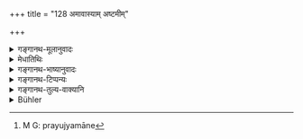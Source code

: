 +++
title = "128 अमावास्याम् अष्टमीम्"

+++

<details><summary>गङ्गानथ-मूलानुवादः</summary>

On the Moonless Day, on the eighth, on the Full Moon Day, and on the Fourteenth, the twice-born Accomplished Student shall always remain a “Religious Student,” even during the “season.”—(128)
</details>

<details><summary>मेधातिथिः</summary>

**ब्रह्मचारी भवेत्** । ब्रह्मचारिधर्मो मैथुननिवृत्तिर् अतिदिश्यते, न पुनर् भिक्षाचरणादिः । **अप्य् ऋताव्** इति संबन्धात् तद् एव प्रथमं हृदयम् आगच्छति । 

- <u>अन्ये तु</u> मधुमांसनिवृत्तिम् अपीच्छन्त्य् एतेष्व् अहःसु । तत्र स्मृत्यन्तरम् उदाहार्यम् ।

- षष्ठ्यष्टमीम् अमावास्याम् उभयत्र चतुर्दशीम् ।

- वर्जयेत् पौर्णमासीं च तैले मांसे भगे क्षुरे ॥

- <u>अन्ये त्व्</u> आहुर् ब्रह्मचारीति विशिष्टाश्रमिणो नामधेयम् एतत् । अत आश्रमान्तरवर्तिनि गृहस्थादौ प्रयुज्यमानो[^२०२] वेदग्रहणार्थधर्मलक्षणयातिदेशार्थो भवति । **ब्रह्मचारी भवेत्** । परशब्दो हि परत्र प्रयुज्यमानो वत्यर्थं गमयति । सर्वेषु ब्रह्मचारिधर्मेषु प्राप्तेष्व् अग्नीन्धनभैक्ष्यचरणादयः "आ समावर्तनात् कुर्यात्" (म्ध् २.१०८) इति वचनात्, "गृहस्थः शेषभुक्" (म्ध् ३.१०७) इति च प्रत्यक्षे विनिवर्तन्ते । केवलं मधुमांसमैथुनप्रतिशेधमात्रम् अतिदिश्यत इति । 


[^२०२]:
     M G: prayujyamāne

- <u>प्रसिद्धस्</u> तु ब्रह्मचारिशब्दो मैथुननिवृत्ताव् एवेति, यत्किंचिद् एतत् ॥ ४.१२८ ॥
</details>

<details><summary>गङ्गानथ-भाष्यानुवादः</summary>

‘*Shall remain a Religious Student*.’—Abstention from congugal intercourse is among the duties of the Religious Student; and it is this that is meant here; and not the other duties of begging food, and so forth. Specially, as the phrase ‘even during the season’ brings to mind that one duty first of all.

Others hold that, during the days mentioned, the eating of honey and meat is also meant to be avoided. In support of this view, it is necessary to quote another *Smṛti-* text: ‘The use of oil, meat, the female generative organ and the razor is to be avoided on the sixth, on the Moonless Day, on the fourteenth of both fortnights and on the Full Moon Day.’

Others, again, have offered the following explanation:—“‘Religious Student’ is the name given to a person in a particular Life-stage; hence, when it is applied to the Householder and persons in other life-stages, it becomes simply indicative of that peculiar characteristic of the Religious Student which consists in the performance of duties conducive to Vedic Study; this is the case with the expression, ‘should remain a Religious Student.’ When the name of one thing is applied to another, it denotes *similarity*; and, in accordance with this principle, the expression would mean the adoption of all the duties of the Religious Student,—such as begging for food, tending of the Fire, and so forth. But the presence of such directions as, ‘all this should be done *till the ceremony of Return*’ (2.108), and ‘the Householder shall eat the remnants,’ clearly preclude the said duties of ‘begging for food’ and the like (which would be incompatiable with the duty of ‘eating the remnants’) \[and the other duties are clearly laid down as to be observed only *till the ceremony of Return* \]. So that, the expression in question can only indicate the avoiding of Honey, Meat and Sexual Intercourse (which is among the duties of the Religious Student, and is compatible with the life of the Householder).”

But there is not much in all this; since the term, ‘Religious Student,’ is generally used in the sense of ‘avoiding sexual intercourse.’—(128)
</details>

<details><summary>गङ्गानथ-टिप्पन्यः</summary>

This verse is quoted in *Mitākṣarā* (on 1.79);—in *Aparārka* (p. 103), which adds that on the ground of the terms ‘*Aṣṭami*’ and ‘*Caturdaśī*’ occurring along with ‘*Amāvasyā*’, it is understood that they stand for the eighth and fourteenth days of the *Fortnight*,—not of the ‘season’;—and that the particle ‘*api*’ indicates that intercourse on the dates mentioned is to be avoided, also when they happen to fall outside the ‘season’;—and in *Hemādri* (Kāla, p. 724), which adds that ‘*Aṣṭamī*’ and ‘*Caturdaśī* mentioned as they are along with ‘*Amāvasyā*,’ must stand for the eighth and fourteenth days *of the fortnight*, not those of the wife’s ‘period.’

It is quoted in *Madanapārijāta* (p. 346);—in *Parāśaramādhava* (Ācāra, p. 498), which adds that the passage is to be construed as ‘*strīsaṅgatyāgena brahmacārī bhavet*’; ‘on the dates of the month specified, one should behave like the Student by avoiding intercourse with his wife’;—in *Prāyaścittaviveka* (pp. 286 and 368), as forbidding sexual intercourse on ‘*parva*’ days, and adds that ‘*snātakaḥ*’ here stands for the *House-holder*;—in *Saṃskāraratnamālā* (p. 683);—in
*Smṛticandrikā* (Saṃskāra, p. 38);—and in *Vīramitrodaya* (Saṃskāra, p.
155), which adds that the particle ‘*ca*’ is meant to include the
*Saṅkrānti* day,—and explains the term ‘*snātaka*’ to mean ‘one whose
wife has bathed for her season.’
</details>

<details><summary>गङ्गानथ-तुल्य-वाक्यानि</summary>

*Mahābhārata* (13.140.11).—‘One who approaches his wife only during the
periods remains a *Religious Student*.’

*Āpastamba Dharmasūtra* (2.1.17).—‘Recourse to one's wife during the
periods is in itself an observance.’

Do. (Aparārka, p. 104).—‘The observances of the householder...... He shall not approach his wife on the eighth, fourteenth and fifteenth days of the fortnight.’

*Yājñavalkya* (1.79).—‘He should avoid his wife during the *Parvas*.’

*Vaśiṣṭha* (12.18).—‘One should have recourse only to his wife, only
during her periods, avoiding the *Parvas*.’

*Viṣṇu* (68.1).—‘He shall not approach his wife on the eighth, the
fourteenth and the fifteenth days of the month.’

*Baudhāyana* (1.11.36).—‘He shall not eat meat, nor shall he approach
his wife.’

*Viṣṇupurāṇa* (Parāśaramādhava, p. 499).—‘The fourteenth, eighth,
moonless day, full moon day, the day on which the sun passes from one sign to the other, are the *Parvas*; one who has recourse to his wife on these days goes to hell.’
</details>

<details><summary>Bühler</summary>

128	A twice-born man who is a Snataka shall remain chaste on the new-moon day, on the eighth (lunar day of each half-month), on the full-moon day, and on the fourteenth, even (if they fall) in the period (proper for conjugal intercourse).
</details>
